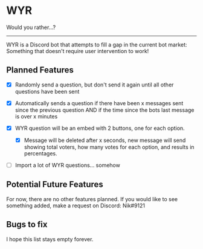 # WYR

Would you rather...?

---

WYR is a Discord bot that attempts to fill a gap in the current
bot market: Something that doesn't require user intervention to work!

## Planned Features

- [x] Randomly send a question, but don't send it again
until all other questions have been sent


- [x] Automatically sends a question if there have been x messages sent since the previous question
AND if the time since the bots last message is over x minutes


- [x] WYR question will be an embed with 2 buttons, one for each option.

  - [x] Message will be deleted after x seconds, new message will send showing
  total voters, how many votes for each option, and results in percentages.


- [ ] Import a lot of WYR questions... somehow

    
## Potential Future Features

For now, there are no other features planned.
If you would like to see something added, make a request on Discord: Nik#9121


## Bugs to fix

I hope this list stays empty forever.